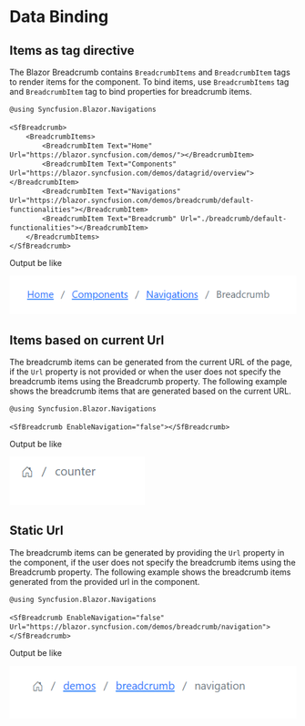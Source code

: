 # Data Binding

## Items as tag directive

The Blazor Breadcrumb contains `BreadcrumbItems` and `BreadcrumbItem` tags to render items for the component. To bind items, use  `BreadcrumbItems` tag and `BreadcrumbItem` tag to bind properties for breadcrumb items.

```cshtml
@using Syncfusion.Blazor.Navigations

<SfBreadcrumb>
    <BreadcrumbItems>
        <BreadcrumbItem Text="Home" Url="https://blazor.syncfusion.com/demos/"></BreadcrumbItem>
        <BreadcrumbItem Text="Components" Url="https://blazor.syncfusion.com/demos/datagrid/overview"></BreadcrumbItem>
        <BreadcrumbItem Text="Navigations" Url="https://blazor.syncfusion.com/demos/breadcrumb/default-functionalities"></BreadcrumbItem>
        <BreadcrumbItem Text="Breadcrumb" Url="./breadcrumb/default-functionalities"></BreadcrumbItem>
    </BreadcrumbItems>
</SfBreadcrumb>
```

Output be like

![Blazor Breadcrumb Component](./images/blazor-Breadcrumb-tag.png)

## Items based on current Url

The breadcrumb items can be generated from the current URL of the page, if the `Url` property is not provided or when the user does not specify the breadcrumb items using the Breadcrumb property. The following example shows the breadcrumb items that are generated based on the current URL.

```cshtml
@using Syncfusion.Blazor.Navigations

<SfBreadcrumb EnableNavigation="false"></SfBreadcrumb>
```

Output be like

![Blazor Breadcrumb Component](./images/blazor-Breadcrumb-current-url.png)

## Static Url

The breadcrumb items can be generated by providing the `Url` property in the component, if the user does not specify the breadcrumb items using the Breadcrumb property. The following example shows the breadcrumb items generated from the provided url in the component.

```cshtml
@using Syncfusion.Blazor.Navigations

<SfBreadcrumb EnableNavigation="false" Url="https://blazor.syncfusion.com/demos/breadcrumb/navigation">
</SfBreadcrumb>
```

Output be like

![Blazor Breadcrumb Component](./images/blazor-Breadcrumb-static-url.png)

<!-- ## Customize text when generated items using Url

The breadcrumb items text can be customized by using the `ItemRendering` event. In the following example, `bind-to-location` text was customized as `location`.

```cshtml
@using Syncfusion.Blazor.Navigations

<SfBreadcrumb EnableNavigation="false" ItemRendering="@ItemRendering" Url="https://blazor.syncfusion.com/demos/breadcrumb/bind-to-location">
</SfBreadcrumb>

@code {
    private void ItemRendering(BreadcrumbItemRenderingEventArgs args)
    {
        if(args.Item.Text == "bind-to-location")
        {
            args.Item.Text = "location";
            //StateHasChanged();
        }
    }
}
```

Output be like

![Blazor Breadcrumb Component](./images/blazor-Breadcrumb-customize-text.png) -->